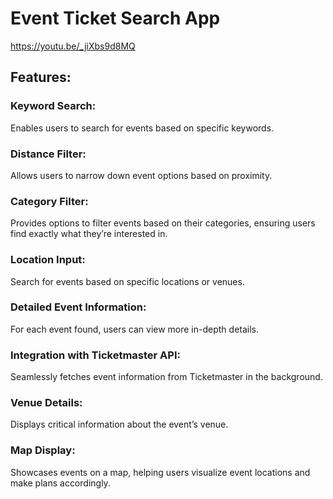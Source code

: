 # Event Ticket Search App

https://youtu.be/_jiXbs9d8MQ

## Features:

### Keyword Search:
Enables users to search for events based on specific keywords.

### Distance Filter:
Allows users to narrow down event options based on proximity.

### Category Filter:
Provides options to filter events based on their categories, ensuring users find exactly what they’re interested in.

### Location Input:
Search for events based on specific locations or venues.

### Detailed Event Information:
For each event found, users can view more in-depth details.

### Integration with Ticketmaster API:
Seamlessly fetches event information from Ticketmaster in the background.

### Venue Details:
Displays critical information about the event’s venue.

### Map Display:
Showcases events on a map, helping users visualize event locations and make plans accordingly.
